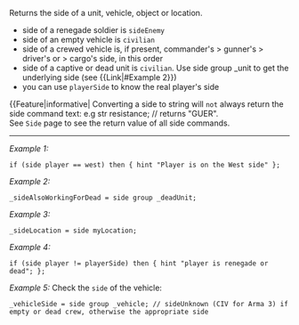 Returns the side of a unit, vehicle, object or location.
* side of a renegade soldier is `sideEnemy`
* side of an empty vehicle is `civilian`
* side of a crewed vehicle is, if present, commander's > gunner's > driver's or > cargo's side, in this order
* side of a captive or dead unit is `civilian`. Use <sqf inline>side group _unit</sqf> to get the underlying side (see {{Link|#Example 2}})
* you can use `playerSide` to know the real player's side

{{Feature|informative|
Converting a side to string will `not` always return the side command text: e.g <sqf inline>str resistance; // returns "GUER"</sqf>.<br>
See `Side` page to see the return value of all side commands.


---
*Example 1:*
```sqf
if (side player == west) then { hint "Player is on the West side" };
```

*Example 2:*
```sqf
_sideAlsoWorkingForDead = side group _deadUnit;
```

*Example 3:*
```sqf
_sideLocation = side myLocation;
```

*Example 4:*
```sqf
if (side player != playerSide) then { hint "player is renegade or dead"; };
```

*Example 5:*
Check the `side` of the vehicle:

```sqf
_vehicleSide = side group _vehicle; // sideUnknown (CIV for Arma 3) if empty or dead crew, otherwise the appropriate side
```